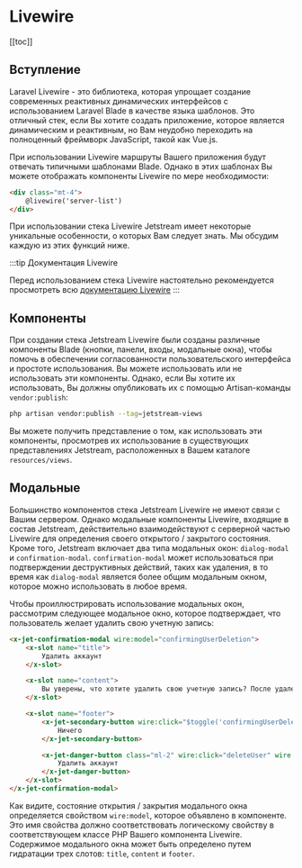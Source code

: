 # Livewire

[[toc]]

## Вступление

Laravel Livewire - это библиотека, которая упрощает создание современных реактивных динамических интерфейсов с использованием Laravel Blade в качестве языка шаблонов. Это отличный стек, если Вы хотите создать приложение, которое является динамическим и реактивным, но Вам неудобно переходить на полноценный фреймворк JavaScript, такой как Vue.js.

При использовании Livewire маршруты Вашего приложения будут отвечать типичными шаблонами Blade. Однако в этих шаблонах Вы можете отображать компоненты Livewire по мере необходимости:

```html
<div class="mt-4">
    @livewire('server-list')
</div>
```

При использовании стека Livewire Jetstream имеет некоторые уникальные особенности, о которых Вам следует знать. Мы обсудим каждую из этих функций ниже.

:::tip Документация Livewire

Перед использованием стека Livewire настоятельно рекомендуется просмотреть всю [документацию Livewire](https://laravel-livewire.com)
:::

## Компоненты

При создании стека Jetstream Livewire были созданы различные компоненты Blade (кнопки, панели, входы, модальные окна), чтобы помочь в обеспечении согласованности пользовательского интерфейса и простоте использования. Вы можете использовать или не использовать эти компоненты. Однако, если Вы хотите их использовать, Вы должны опубликовать их с помощью Artisan-команды `vendor:publish`:

```bash
php artisan vendor:publish --tag=jetstream-views
```

Вы можете получить представление о том, как использовать эти компоненты, просмотрев их использование в существующих представлениях Jetstream, расположенных в Вашем каталоге `resources/views`.

## Модальные

Большинство компонентов стека Jetstream Livewire не имеют связи с Вашим сервером. Однако модальные компоненты Livewire, входящие в состав Jetstream, действительно взаимодействуют с серверной частью Livewire для определения своего открытого / закрытого состояния. Кроме того, Jetstream включает два типа модальных окон: `dialog-modal` и `confirmation-modal`. `confirmation-modal` может использоваться при подтверждении деструктивных действий, таких как удаления, в то время как `dialog-modal` является более общим модальным окном, которое можно использовать в любое время.

Чтобы проиллюстрировать использование модальных окон, рассмотрим следующее модальное окно, которое подтверждает, что пользователь желает удалить свою учетную запись:

```html
<x-jet-confirmation-modal wire:model="confirmingUserDeletion">
    <x-slot name="title">
        Удалить аккаунт
    </x-slot>

    <x-slot name="content">
        Вы уверены, что хотите удалить свою учетную запись? После удаления Вашей учетной записи все ее ресурсы и данные будут удалены без возможности восстановления.
    </x-slot>

    <x-slot name="footer">
        <x-jet-secondary-button wire:click="$toggle('confirmingUserDeletion')" wire:loading.attr="disabled">
            Ничего
        </x-jet-secondary-button>

        <x-jet-danger-button class="ml-2" wire:click="deleteUser" wire:loading.attr="disabled">
            Удалить аккаунт
        </x-jet-danger-button>
    </x-slot>
</x-jet-confirmation-modal>
```

Как видите, состояние открытия / закрытия модального окна определяется свойством `wire:model`, которое объявлено в компоненте. Это имя свойства должно соответствовать логическому свойству в соответствующем классе PHP Вашего компонента Livewire. Содержимое модального окна может быть определено путем гидратации трех слотов: `title`, `content` и `footer`.
